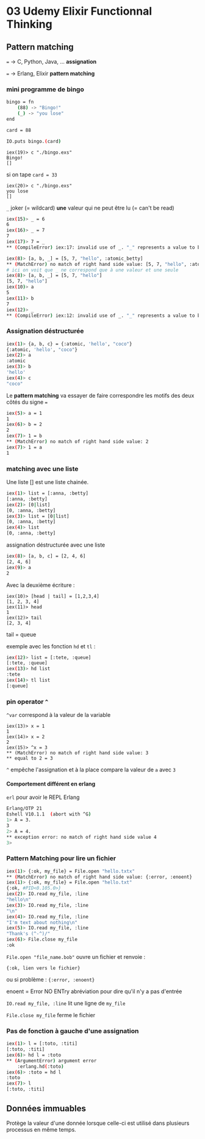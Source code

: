 # 03 Udemy Elixir Functionnal Thinking

## Pattern matching

`=` -> C, Python, Java, ...   **assignation**

`=` -> Erlang, Elixir   **pattern matching**

### mini programme de bingo

```bash
bingo = fn
    (88) -> "Bingo!"
    (_) -> "you lose"
end

card = 88

IO.puts bingo.(card)
```

```:ok:
iex(19)> c "./bingo.exs"
Bingo!
[]
```

si on tape `card = 33`

```:ok:
iex(20)> c "./bingo.exs"
you lose
[]
```



`_`  joker (= wildcard) **une** valeur qui ne peut être lu (= can't be read)

```bash
iex(15)> _ = 6
6
iex(16)> _ = 7
7
iex(17)> 7 = _
** (CompileError) iex:17: invalid use of _. "_" represents a value to be ignored in a pattern and cannot be used in expressions
```

```bash
iex(8)> [a, b, _] = [5, 7, "hello", :atomic_betty]
** (MatchError) no match of right hand side value: [5, 7, "hello", :atomic_betty]
# ici on voit que _ ne correspond que à une valeur et une seule
iex(8)> [a, b, _] = [5, 7, "hello"]
[5, 7, "hello"]
iex(10)> a
5
iex(11)> b
7
iex(12)> _
** (CompileError) iex:12: invalid use of _. "_" represents a value to be ignored in a pattern and cannot be used in expressions
```



### Assignation déstructurée

```bash
iex(1)> {a, b, c} = {:atomic, 'hello', "coco"}
{:atomic, 'hello', "coco"}
iex(2)> a
:atomic
iex(3)> b
'hello'
iex(4)> c
"coco"
```

Le **pattern matching** va essayer de faire correspondre les motifs des deux côtés du signe `=`

```bash
iex(5)> a = 1
1
iex(6)> b = 2
2
iex(7)> 1 = b
** (MatchError) no match of right hand side value: 2
iex(7)> 1 = a
1
```

### matching avec une liste

Une liste [] est une liste chainée.

```bash
iex(1)> list = [:anna, :betty]
[:anna, :betty]
iex(2)> [0|list]
[0, :anna, :betty]
iex(3)> list = [0|list]
[0, :anna, :betty]
iex(4)> list
[0, :anna, :betty]
```

assignation déstructurée avec une liste

```bash
iex(8)> [a, b, c] = [2, 4, 6]
[2, 4, 6]
iex(9)> a
2
```

Avec la deuxième écriture :

```:ok:
iex(10)> [head | tail] = [1,2,3,4]
[1, 2, 3, 4]
iex(11)> head
1
iex(12)> tail
[2, 3, 4]
```

tail = queue

exemple avec les fonction `hd` et `tl`  :

```bash
iex(12)> list = [:tete, :queue]
[:tete, :queue]
iex(13)> hd list
:tete
iex(14)> tl list
[:queue]
```



### pin operator `^`

`^var` correspond à la valeur de la variable

```:ok:
iex(13)> x = 1
1
iex(14)> x = 2
2
iex(15)> ^x = 3
** (MatchError) no match of right hand side value: 3
** equal to 2 = 3
```

`^` empêche l'assignation et à la place compare la valeur de `a` avec `3`

#### Comportement différent en erlang

`erl` pour avoir le REPL Erlang

```bash
Erlang/OTP 21 
Eshell V10.1.1  (abort with ^G)
1> A = 3.
3
2> A = 4.
** exception error: no match of right hand side value 4
3>
```



### Pattern Matching pour lire un fichier

```bash
iex(1)> {:ok, my_file} = File.open "hello.txtx"
** (MatchError) no match of right hand side value: {:error, :enoent}
iex(1)> {:ok, my_file} = File.open "hello.txt"
{:ok, #PID<0.105.0>}
iex(2)> IO.read my_file, :line
"hello\n"
iex(3)> IO.read my_file, :line
"\n"
iex(4)> IO.read my_file, :line
"I'm text about nothing\n"
iex(5)> IO.read my_file, :line
"Thank's (^-^)/"
iex(6)> File.close my_file
:ok
```

`File.open "file_name.bob"` ouvre un fichier et renvoie :

 `{:ok, lien vers le fichier}`

ou si problème : `{:error, :enoent}`

enoent = Error NO ENTry abréviation pour dire qu'il n'y a pas d'entrée

`IO.read my_file, :line` lit une ligne de `my_file`

`File.close my_file` ferme le fichier

### Pas de fonction à gauche d'une assignation

```bash
iex(1)> l = [:toto, :titi]
[:toto, :titi]
iex(6)> hd l = :toto
** (ArgumentError) argument error
    :erlang.hd(:toto)
iex(6)> :toto = hd l
:toto
iex(7)> l
[:toto, :titi]
```

## Données immuables

Protège la valeur d'une donnée lorsque celle-ci est utilisé dans plusieurs processus en même temps.